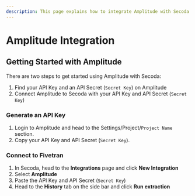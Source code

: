```yaml
---
description: This page explains how to integrate Amplitude with Secoda
---
```


# Amplitude Integration

## Getting Started with Amplitude <a href="#h_21e27f5a15" id="h_21e27f5a15"></a>

There are two steps to get started using Amplitude with Secoda:

1. Find your API Key and an API Secret (`Secret Key`) on Amplitude
2. Connect Amplitude to Secoda with your API Key and API Secret (`Secret Key`)

### Generate an API Key

1. Login to Amplitude and head to the Settings/Project/`Project Name` section.
2. Copy your API Key and API Secret (`Secret Key`).

### Connect to Fivetran

1. In Secoda, head to the **Integrations** page and click **New Integration**
2. Select **Amplitude**
3. Paste the API Key and API Secret (`Secret Key`)
4. Head to the **History** tab on the side bar and click **Run extraction**
